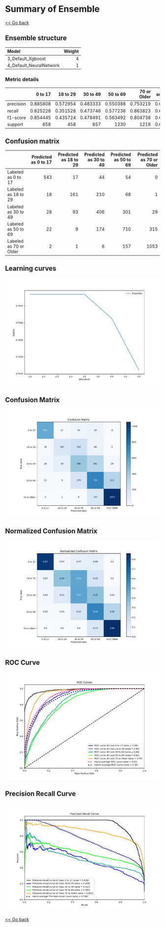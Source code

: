 # Summary of Ensemble

[<< Go back](../README.md)


## Ensemble structure
| Model                   |   Weight |
|:------------------------|---------:|
| 3_Default_Xgboost       |        4 |
| 4_Default_NeuralNetwork |        1 |

### Metric details
|           |    0 to 17 |   18 to 29 |   30 to 49 |    50 to 69 |   70 or Older |   accuracy |   macro avg |   weighted avg |   logloss |
|:----------|-----------:|-----------:|-----------:|------------:|--------------:|-----------:|------------:|---------------:|----------:|
| precision |   0.885808 |   0.572954 |   0.483333 |    0.550388 |      0.753219 |   0.649706 |    0.64914  |       0.645554 |  0.792606 |
| recall    |   0.825228 |   0.351528 |   0.473746 |    0.577236 |      0.863823 |   0.649706 |    0.618312 |       0.649706 |  0.792606 |
| f1-score  |   0.854445 |   0.435724 |   0.478491 |    0.563492 |      0.804738 |   0.649706 |    0.627378 |       0.643583 |  0.792606 |
| support   | 658        | 458        | 857        | 1230        |   1219        |   0.649706 | 4422        |    4422        |  0.792606 |


## Confusion matrix
|                        |   Predicted as 0 to 17 |   Predicted as 18 to 29 |   Predicted as 30 to 49 |   Predicted as 50 to 69 |   Predicted as 70 or Older |
|:-----------------------|-----------------------:|------------------------:|------------------------:|------------------------:|---------------------------:|
| Labeled as 0 to 17     |                    543 |                      17 |                      44 |                      54 |                          0 |
| Labeled as 18 to 29    |                     18 |                     161 |                     210 |                      68 |                          1 |
| Labeled as 30 to 49    |                     28 |                      93 |                     406 |                     301 |                         29 |
| Labeled as 50 to 69    |                     22 |                       9 |                     174 |                     710 |                        315 |
| Labeled as 70 or Older |                      2 |                       1 |                       6 |                     157 |                       1053 |

## Learning curves
![Learning curves](learning_curves.png)
## Confusion Matrix

![Confusion Matrix](confusion_matrix.png)


## Normalized Confusion Matrix

![Normalized Confusion Matrix](confusion_matrix_normalized.png)


## ROC Curve

![ROC Curve](roc_curve.png)


## Precision Recall Curve

![Precision Recall Curve](precision_recall_curve.png)



[<< Go back](../README.md)
